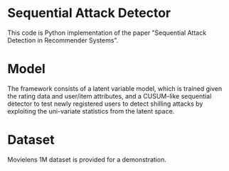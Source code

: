 # Sequential Attack Detector
This code is Python implementation of the paper "Sequential Attack Detection in Recommender Systems". 

# Model
The framework consists of a latent variable model, which is trained given the rating data and user/item attributes, and a CUSUM-like sequential detector to test newly registered users to detect shilling attacks by exploiting the uni-variate statistics from the latent space.

# Dataset
Movielens 1M dataset is provided for a demonstration.
